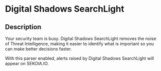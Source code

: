# Digital Shadows SearchLight

## Description

Your security team is busy. Digital Shadows SearchLight removes the noise of Threat Intelligence, making it easier to identify what is important so you can make better decisions faster.

With this parser enabled, alerts raised by Digital Shadows SearchLight will appear on SEKOIA.IO.